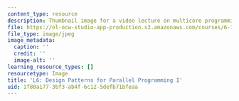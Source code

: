 ```yaml
---
content_type: resource
description: Thumbnail image for a video lecture on multicore programming.
file: https://ol-ocw-studio-app-production.s3.amazonaws.com/courses/6-189-multicore-programming-primer-january-iap-2007/1f80a1773bf3ab4f6c125defb71bfeaa_l6.jpg
file_type: image/jpeg
image_metadata:
  caption: ''
  credit: ''
  image-alt: ''
learning_resource_types: []
resourcetype: Image
title: 'L6: Design Patterns for Parallel Programming I'
uid: 1f80a177-3bf3-ab4f-6c12-5defb71bfeaa
---
```

